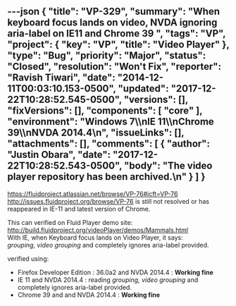 ---json
{
  "title": "VP-329",
  "summary": "When keyboard focus lands on video, NVDA ignoring aria-label on  IE11 and Chrome 39 ",
  "tags": "VP",
  "project": {
    "key": "VP",
    "title": "Video Player"
  },
  "type": "Bug",
  "priority": "Major",
  "status": "Closed",
  "resolution": "Won't Fix",
  "reporter": "Ravish Tiwari",
  "date": "2014-12-11T00:03:10.153-0500",
  "updated": "2017-12-22T10:28:52.545-0500",
  "versions": [],
  "fixVersions": [],
  "components": [
    "core"
  ],
  "environment": "Windows 7\\\nIE 11\\\nChrome 39\\\nNVDA 2014.4\n",
  "issueLinks": [],
  "attachments": [],
  "comments": [
    {
      "author": "Justin Obara",
      "date": "2017-12-22T10:28:52.543-0500",
      "body": "The video player repository has been archived.\n"
    }
  ]
}
---
<https://fluidproject.atlassian.net/browse/VP-76#icft=VP-76> <http://issues.fluidproject.org/browse/VP-76> is still not resolved or has reappeared in IE-11 and latest version of Chrome.

This can verified on Fluid Player demo site: <http://build.fluidproject.org/videoPlayer/demos/Mammals.html>\
With IE, when Keyboard focus lands on Video Player, it says:\
*grouping, video grouping* and completely ignores aria-label provided.

verified using:

* Firefox Developer Edition : 36.0a2 and NVDA 2014.4 : **Working fine**
* IE 11 and NVDA 2014.4 : reading *grouping, video grouping* and completely ignores aria-label provided.
* Chrome 39 and and NVDA 2014.4 : **Working fine**

        